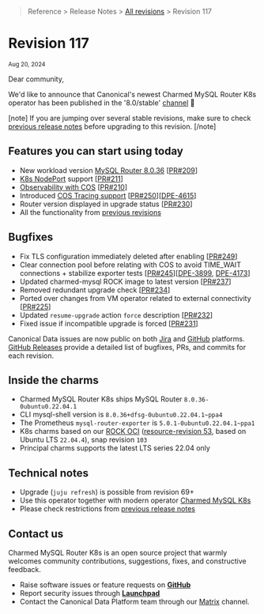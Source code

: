 >Reference > Release Notes > [All revisions](/t/12201) > Revision 117  

# Revision 117

<sub>Aug 20, 2024</sub>

Dear community,

We'd like to announce that Canonical's newest Charmed MySQL Router K8s operator has been published in the '8.0/stable' [channel](https://charmhub.io/mysql-router-k8s/docs/r-releases?channel=8.0/stable) :tada:

[note]
If you are jumping over several stable revisions, make sure to check [previous release notes](/t/12201) before upgrading to this revision.
[/note]  

## Features you can start using today

* New workload version [MySQL Router 8.0.36](https://dev.mysql.com/doc/relnotes/mysql/8.0/en/news-8-0-36.html) [[PR#209](https://github.com/canonical/mysql-router-k8s-operator/pull/209)]
* [K8s NodePort](https://kubernetes.io/docs/concepts/services-networking/service/#type-nodeport) support [[PR#211](https://github.com/canonical/mysql-router-k8s-operator/pull/211)]
* [Observability with COS](/t/14101) [[PR#210](https://github.com/canonical/mysql-router-k8s-operator/pull/210)]
* Introduced [COS Tracing support](/t/14553) [[PR#250](https://github.com/canonical/mysql-router-k8s-operator/pull/250)][[DPE-4615](https://warthogs.atlassian.net/browse/DPE-4615)]
* Router version displayed in upgrade status [[PR#230](https://github.com/canonical/mysql-router-k8s-operator/pull/230)]
* All the functionality from [previous revisions](/t/12201)

## Bugfixes

* Fix TLS configuration immediately deleted after enabling [[PR#249](https://github.com/canonical/mysql-router-k8s-operator/pull/249)]
* Clear connection pool before relating with COS to avoid TIME_WAIT connections + stabilize exporter tests [[PR#245](https://github.com/canonical/mysql-router-k8s-operator/pull/245)][[DPE-3899](https://warthogs.atlassian.net/browse/DPE-3899), [DPE-4173](https://warthogs.atlassian.net/browse/DPE-4173)]
* Updated charmed-mysql ROCK image to latest version [[PR#237](https://github.com/canonical/mysql-router-k8s-operator/pull/237)]
* Removed redundant upgrade check [[PR#234](https://github.com/canonical/mysql-router-k8s-operator/pull/234)]
* Ported over changes from VM operator related to external connectivity [[PR#225](https://github.com/canonical/mysql-router-k8s-operator/pull/225)]
* Updated `resume-upgrade` action `force` description [[PR#232](https://github.com/canonical/mysql-router-k8s-operator/pull/232)]
* Fixed issue if incompatible upgrade is forced [[PR#231](https://github.com/canonical/mysql-router-k8s-operator/pull/231)]

Canonical Data issues are now public on both [Jira](https://warthogs.atlassian.net/jira/software/c/projects/DPE/issues/) and [GitHub](https://github.com/canonical/mysql-router-k8s-operator/issues) platforms.  
[GitHub Releases](https://github.com/canonical/mysql-router-k8s-operator/releases) provide a detailed list of bugfixes, PRs, and commits for each revision.  
  
## Inside the charms

* Charmed MySQL Router K8s ships MySQL Router `8.0.36-0ubuntu0.22.04.1`
* CLI mysql-shell version is `8.0.36+dfsg-0ubuntu0.22.04.1~ppa4`
* The Prometheus `mysql-router-exporter` is `5.0.1-0ubuntu0.22.04.1~ppa1`
* K8s charms based on our [ROCK OCI](https://github.com/canonical/charmed-mysql-rock) ([resource-revision 53](https://github.com/canonical/mysql-router-k8s-operator/releases/tag/rev117), based on Ubuntu LTS `22.04.4`), snap revision `103`
* Principal charms supports the latest LTS series 22.04 only

## Technical notes

* Upgrade (`juju refresh`) is possible from revision 69+
* Use this operator together with modern operator [Charmed MySQL K8s](https://charmhub.io/mysql-k8s)
* Please check restrictions from [previous release notes](https://charmhub.io/mysql-router-k8s/docs/r-releases)

## Contact us

Charmed MySQL Router K8s is an open source project that warmly welcomes community contributions, suggestions, fixes, and constructive feedback.  
* Raise software issues or feature requests on [**GitHub**](https://github.com/canonical/mysql-router-k8s-operator/issues)  
*  Report security issues through [**Launchpad**](https://wiki.ubuntu.com/DebuggingSecurity#How%20to%20File)  
* Contact the Canonical Data Platform team through our [Matrix](https://matrix.to/#/#charmhub-data-platform:ubuntu.com) channel.